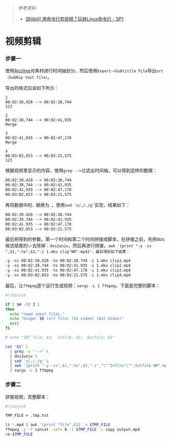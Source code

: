 > *参考资料*
>
> - [[Bilibili] 用命令行剪视频？玩转Linux命令行 - SP1](https://www.bilibili.com/video/BV1gK4y1b7Sn?from=search&seid=17684682304325306019&spm_id_from=333.337.0.0)



# 视频剪辑

### 步骤一

使用[Arctime](https://arctime.org/index.html)对素材进行时间抽划分，然后使用`Export->Subtitile File`导出`srt（SubRip text file）`。

导出的格式应该如下所示：

```srt
1
00:02:30,420 --> 00:02:38,744
123

2
00:02:38,744 --> 00:02:41,935
Merge

3
00:02:41,935 --> 00:02:47,178
Merge

4
00:03:02,653 --> 00:03:21,575
123
```

根据视频里显示的内容，使用`grep -->`过滤出时间轴，可以得到这样的数据：

```txt
00:02:30,420 --> 00:02:38,744
00:02:38,744 --> 00:02:41,935
00:02:41,935 --> 00:02:47,178
00:03:02,653 --> 00:03:21,575
```

再将数据中的`，`替换为`.`，使用`sed 's/,/./g'`实现，结果如下：

```txt
00:02:30.420 --> 00:02:38.744
00:02:38.744 --> 00:02:41.935
00:02:41.935 --> 00:02:47.178
00:03:02.653 --> 00:03:21.575
```

最后把得到的参数，第一个时间和第二个时间拼接成脚本，在拼接之前，先把dos格式结尾的`\r`去除掉：`dos2unix`，然后再进行拼接，`awk '{print "-y -ss ",$1,"-to",$3,"-i 1.mkv clip"NR".mp4}'，最后得到如下结果：`

```txt
-y -ss 00:02:30.420 -to 00:02:38.744 -i 1.mkv clip1.mp4
-y -ss 00:02:38.744 -to 00:02:41.935 -i 1.mkv clip2.mp4
-y -ss 00:02:41.935 -to 00:02:47.178 -i 1.mkv clip3.mp4
-y -ss 00:03:02.653 -to 00:03:21.575 -i 1.mkv clip4.mp4
```

最后，让`ffmpeg`逐个运行生成视频：`xargs -L 1 ffmpeg`，下面是完整的脚本：

```sh
#!/bin/sh

if [ $# -lt 3 ]
then
  echo "need input files."
  echo "Usage: $0 (srt file) (In video) (Out Video)"
  exit
fi

# echo "SRT file: $1;  Infile: $2;  Outfile: $3"

cat "$1" \
  | grep -e "-->" \
  | dos2unix \
  | sed 's/,/./g' \
  | awk '{print "-y -ss",$1,"-to",$3,"-i","\""Infile"\"",Outfile NR".mp4"}' Infile="$2" Outfile="$3" \
  | xargs -L 1 ffmpeg
```



### 步骤二

拼接视频，完整脚本：

```sh
#!/bin/sh

TMP_FILE = .tmp.txt

ls *.mp4 | awk '{print "file",$1}' > $TMP_FILE
ffmpeg -y -f concat -safe 0 -i $TMP_FILE -c copy output.mp4
rm $TMP_FILE
```





